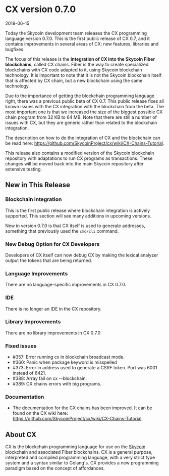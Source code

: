 # CX version 0.7.0

2019-06-15

Today the Skycoin development team releases the CX programming language
version 0.7.0. This is the first public release of CX 0.7, and it contains
improvements in several areas of CX: new features, libraries and bugfixes.

The focus of this release is the **integration of CX into the Skycoin Fiber
blockchains**, called CX chains.  Fiber is the way to create specialized
blockchains with CX code adapted to it, using Skycoin blockchain
technology. It is important to note that it is not the Skycoin blockchain
itself that is affected by CX chain, but a new blockchain using the same
technology.

Due to the importance of getting the blockchain programming language right,
there was a previous public beta of CX 0.7. This public release fixes all
known issues with the CX integration with the blockchain from the beta. The
most important one is that we increased the size of the biggest possible CX
chain program from 32 KB to 64 MB. Note that there are still a number of
issues with CX, but they are generic rather than related to the blockchain
integration.

The description on how to do the integration of CX and the blockchain can be
read here: https://github.com/SkycoinProject/cx/wiki/CX-Chains-Tutorial.

This release also contains a modified version of the Skycoin blockchain
repository with adaptations to run CX programs as transactions. These changes
will be moved back into the main Skycoin repository after extensive testing.

## New in This Release

### Blockchain integration

This is the first public release where blockchain integration is actively supported.
This section will see many additions in upcoming versions.

New in version 0.7.0 is that CX itself is used to generate addresses,
something that previously used the `cmd/cli` command.

### New Debug Option for CX Developers

Developers of CX itself can now debug CX by making the lexical analyzer output
the tokens that are being returned.

### Language Improvements

There are no language-specific improvements in CX 0.7.0.

### IDE

There is no longer an IDE in the CX repository.

### Library Improvements

There are no library improvements in CX 0.7.0

### Fixed issues

* \#357: Error running cx in blockchain broadcast mode.
* \#360: Panic when package keyword is misspelled
* \#373: Error in address used to generate a CSRF token. Port was 6001 instead of 6421.
* \#388: Array fail on cx --blockchain.
* \#389: CX chains errors with big programs.

### Documentation

* The documentation for the CX chains has been improved. It can be found on
  the CX wiki here: https://github.com/SkycoinProject/cx/wiki/CX-Chains-Tutorial.

## About CX

CX is the blockchain programming language for use on the
[Skycoin](https://www.skycoin.net/) blockchain and associated Fiber
blockchains. CX is a general purpose, interpreted and compiled programming
language, with a very strict type system and a syntax similar to Golang's. CX
provides a new programming paradigm based on the concept of affordances.
